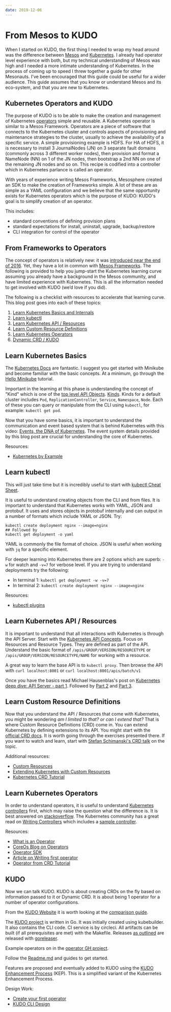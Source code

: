 ```yaml
---
date: 2019-12-06
---
```


# From Mesos to KUDO

When I started on KUDO, the first thing I needed to wrap my head around was the difference between [Mesos](http://mesos.apache.org/) and [Kubernetes](https://kubernetes.io). I already had operator level experience with both, but my technical understanding of Mesos was high and I needed a more intimate understanding of Kubernetes. In the process of coming up to speed I threw together a guide for other Mesonauts. I've been encouraged that this guide could be useful for a wider audience. This guide assumes that you know or understand Mesos and its eco-system, and that you are new to Kubernetes.

<!-- more -->

## Kubernetes Operators and KUDO

The purpose of KUDO is to be able to make the creation and management of Kubernetes [operators](https://kubernetes.io/docs/concepts/extend-kubernetes/operator/) simple and reusable. A Kubernetes operator is similar to  a Mesos Framework. Operators are a piece of software that connects to the Kubernetes cluster and controls aspects of provisioning and maintenance strategies to the cluster, usually to achieve the availability of a specific service. A simple provisioning example is HDFS. For HA of HDFS, it is necessary to install 3 JournalNodes (JN) on 3 separate fault domains (commonly across 3 different worker nodes), then provision and format a NameNode (NN) on 1 of the JN nodes, then bootstrap a 2nd NN on one of the remaining JN nodes and so on. This recipe is codified into a controller which in Kubernetes parlance is called an operator.

With years of experience writing Mesos Frameworks, Mesosphere created an SDK to make the creation of Frameworks simple. A lot of these are as simple as a YAML configuration and we believe that the same opportunity exists for Kubernetes operators which is the purpose of KUDO: KUDO's goal is to simplify creation of an operator.

This includes:

* standard conventions of defining provision plans
* standard expectations for install, uninstall, upgrade, backup/restore
* CLI integration for control of the operator

## From Frameworks to Operators

The concept of operators is relatively new: it was [introduced near the end of 2016](https://coreos.com/blog/introducing-operators.html). Yet, they have a lot in common with [Mesos Frameworks](http://mesos.apache.org/documentation/latest/app-framework-development-guide/).
The following is provided to help you jump-start the Kubernetes learning curve assuming you already have a background in the Mesos community, and have limited experience with Kubernetes. This is all the information needed to get involved with KUDO (we’d love if you did).

The following is a checklist with resources to accelerate that learning curve. This blog post goes into each of these topics:

1. [Learn Kubernetes Basics and Internals](#learn-kubernetes-basics)
2. [Learn kubectl](#learn-kubectl)
3. [Learn Kubernetes API / Resources](#learn-kubernetes-api-resources)
4. [Learn Custom Resource Definitions](#learn-custom-resource-definitions)
5. [Learn Kubernetes Operators](#learn-kubernetes-operators)
6. [Dynamic CRD / KUDO](#kudo)

## Learn Kubernetes Basics

The [Kubernetes Docs](https://kubernetes.io/docs/home/) are fantastic. I suggest you get started with Minikube and become familiar with the basic concepts. At a minimum, go through the [Hello Minikube](https://kubernetes.io/docs/tutorials/hello-minikube/) tutorial.

Important in the learning at this phase is understanding the concept of "Kind" which is one of the [top level API Objects](https://v1-13.docs.kubernetes.io/docs/reference/federation/v1/definitions/). [Kinds](https://github.com/kubernetes/community/blob/master/contributors/devel/sig-architecture/api-conventions.md#types-kinds). Kinds for a default cluster includes `Pod`, `ReplicationController`, `Service`, `Namespace`, `Node`. Each of these you can query or manipulate from the CLI using `kubectl`, for example: `kubectl get pod`.

Now that you have some basics, it is important to understand the communication and event based system that is behind Kubernetes with this video: [Events, the DNA of Kubernetes](https://www.mgasch.com/post/k8sevents/). The event system details provided by this blog post are crucial for understanding the core of Kubernetes.

Resources:
* [Kubernetes by Example](http://kubernetesbyexample.com/)

## Learn kubectl

This will just take time but it is incredibly useful to start with [kubectl Cheat Sheet](https://kubernetes.io/docs/reference/kubectl/cheatsheet/).

It is useful to understand creating objects from the CLI and from files. It is important to understand that Kubernetes works with YAML, JSON and protobuf. It uses and stores objects in protobuf internally and can output in a number of formats which include YAML or JSON. Try:

```
kubectl create deployment nginx --image=nginx
## Followed by
kubectl get deployment -o yaml
```
YAML is commonly the file format of choice. JSON is useful when working with `jq` for a specific element.

For deeper learning into Kubernetes there are 2 options which are superb: `-w` for watch and `-v=7` for verbose level.
If you are trying to understand deployments try the following:

* In terminal 1: `kubectl get deployment -w -v=7`
* In terminal 2: `kubectl create deployment nginx --image=nginx`

Resources:
* [kubectl plugins](https://kubernetes.io/docs/tasks/extend-kubectl/kubectl-plugins/)

## Learn Kubernetes API / Resources

It is important to understand that all interactions with Kubernetes is through the API Server. Start with the [Kubernetes API Concepts](https://kubernetes.io/docs/reference/using-api/api-concepts/). Focus on Resources and Resource Types. They are defined as part of the API. Understand the basic format of `/apis/GROUP/VERSION/RESOURCETYPE` or `/apis/GROUP/VERSION/RESOURCETYPE/NAME` for working with a resource.

A great way to learn the base API is to `kubectl proxy`. Then browse the API with `curl localhost:8001` or `curl localhost:8001/apis/batch/v1`

Once you have the basics read Michael Hausenblas's post on [Kubernetes deep dive: API Server - part 1](https://blog.openshift.com/kubernetes-deep-dive-api-server-part-1/). Followed by [Part 2](https://blog.openshift.com/kubernetes-deep-dive-api-server-part-2/) and [Part 3](https://blog.openshift.com/kubernetes-deep-dive-api-server-part-3a/).

## Learn Custom Resource Definitions

Now that you understand the API / Resources that come with Kubernetes, you might be wondering *am I limited to that? or can I extend that?* That is where Custom Resource Definitions (CRD) come in. You can extend Kubernetes by defining extensions to its API. You might start with the [official CRD docs](https://kubernetes.io/docs/tasks/access-kubernetes-api/custom-resources/custom-resource-definitions/). It is worth going through the exercises presented there. If you want to watch and learn, start with [Stefan Schimanski's CRD talk](https://www.youtube.com/watch?v=Ne4jQF-CPIM) on the topic.

Additional resources:
* [Custom Resources](https://kubernetes.io/docs/concepts/extend-kubernetes/api-extension/custom-resources/)
* [Extending Kubernetes with Custom Resources](https://thenewstack.io/extend-kubernetes-1-7-custom-resources/)
* [Kubernetes CRD Tutorial](https://github.com/yaronha/kube-crd)

## Learn Kubernetes Operators

In order to understand operators, it is useful to understand [Kubernetes controllers](https://stackoverflow.com/questions/47848258/kubernetes-controller-vs-kubernetes-operator) first, which may raise the question what the difference is. It is best answered on [stackoverflow](https://stackoverflow.com/a/47857073/1375187). The Kubernetes community has a great read on [Writing Controllers](https://github.com/kubernetes/community/blob/master/contributors/devel/sig-api-machinery/controllers.md) which includes a [sample controller](https://github.com/kubernetes/sample-controller).

Resources:
* [What is an Operator](https://operatorhub.io/what-is-an-operator)
* [CoreOs Blog on Operators](https://coreos.com/blog/introducing-operator-framework)
* [Operator SDK](https://github.com/operator-framework/operator-sdk)
* [Article on Writing first operator](https://medium.com/devopslinks/writing-your-first-kubernetes-operator-8f3df4453234)
* [Operator from CRD Tutorial](https://github.com/yaronha/kube-crd/blob/master/kube-crd.go)

## KUDO

Now we can talk KUDO. KUDO is about creating CRDs on the fly based on information passed to it or Dynamic CRD. It is about being 1 operator for a number of operator configurations.

From the [KUDO Website](https://kudo.dev/) it is worth looking at the [comparison guide](https://kudo.dev/docs/comparison/#comparison_table).

The [KUDO project](https://github.com/kudobuilder/kudo) is written in Go. It was initially created using kubebuilder. It also contains the CLI code. CI service is by circleci. All artifacts can be built (if all prerequisites are met) with the Makefile. Releases [as outlined](https://github.com/kudobuilder/kudo/blob/master/RELEASE.md) are released with [goreleaser](https://goreleaser.com/).

Example operators on in the [operator GH project](https://github.com/kudobuilder/operators).

Follow the [Readme.md](https://github.com/kudobuilder/kudo/blob/master/README.md) and guides to get started.

Features are proposed and eventually added to KUDO using the [KUDO Enhancement Process](https://github.com/kudobuilder/kudo/blob/e8a524ccd87c5cd086477f19ddf4a7de97add9e2/keps/0001-kep-process.md) (KEP). This is a simplified variant of the Kubernetes Enhancement Process.


Design Work:

* [Create your first operator](https://kudo.dev/docs/#create-your-first-operator)
* [KUDO CLI Design](https://docs.google.com/document/d/1v-hGZduj8yYGBPb4CIkydOsWu4airNrDlI1NfmpL7KA/edit#heading=h.b4kgspqzjko7)


<Authors about="kensipe" />
